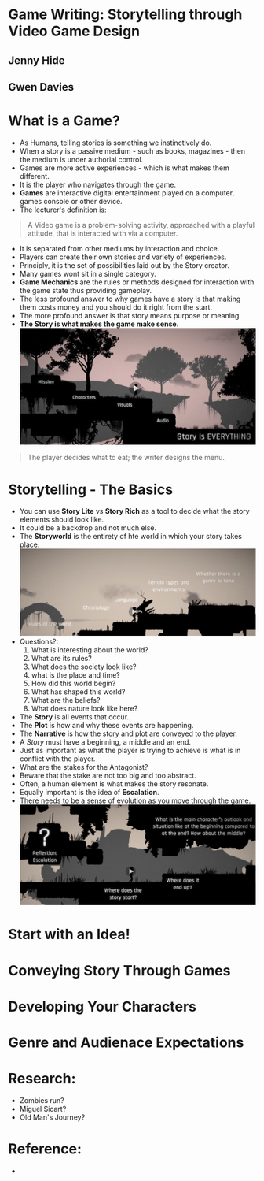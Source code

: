 # Game Writing: Storytelling through Video Game Design
## Jenny Hide
## Gwen Davies


# What is a Game?
- As Humans, telling stories is something we instinctively do.
- When a story is a passive medium - such as books, magazines - then the medium is under authorial control.
- Games are more active experiences - which is what makes them different.
- It is the player who navigates through the game.
- **Games** are interactive digital entertainment played on a computer, games console or other device.
- The lecturer's definition is:
> A Video game is a problem-solving activity, approached with a playful attitude, that is interacted with via a computer.

- It is separated from other mediums by interaction and choice.
- Players can create their own stories and variety of experiences.
- Principly, it is the set of possibilities laid out by the Story creator.
- Many games wont sit in a single category.
- **Game Mechanics** are the rules or methods designed for interaction with the game state thus providing gameplay.
- The less profound answer to why games have a story is that making them costs money and you should do it right from the start.
- The more profound answer is that story means purpose or meaning.
- **The Story is what makes the game make sense.**
![Story is everything](images/story-is-everything.png)
> The player decides what to eat; the writer designs the menu.


# Storytelling - The Basics
- You can use **Story Lite** vs **Story Rich** as a tool to decide what the story elements should look like.
- It could be a backdrop and not much else.
- The **Storyworld** is the entirety of hte world in which your story takes place.
![Elements of a Storyworld](images/storyworld-purposes-to-a-game.png)
- Questions?:
  1. What is interesting about the world?
  2. What are its rules?
  3. What does the society look like?
  4. what is the place and time?
  5. How did this world begin?
  6. What has shaped this world?
  7. What are the beliefs?
  8. What does nature look like here?
- The **Story** is all events that occur.
- The **Plot** is how and why these events are happening.
- The **Narrative** is how the story and plot are conveyed to the player.
- A *Story* must have a beginning, a middle and an end.
- Just as important as what the player is trying to achieve is what is in conflict with the player.
- What are the stakes for the Antagonist?
- Beware that the stake are not too big and too abstract.
- Often, a human element is what makes the story resonate.
- Equally important is the idea of **Escalation**.
- There needs to be a sense of evolution as you move through the game.
![Escalation Questions](images/reflection-escalation-questions.png)


# Start with an Idea!


# Conveying Story Through Games


# Developing Your Characters


# Genre and Audienace Expectations


#

# Research:
- Zombies run?
- Miguel Sicart?
- Old Man's Journey?

# Reference:
-
